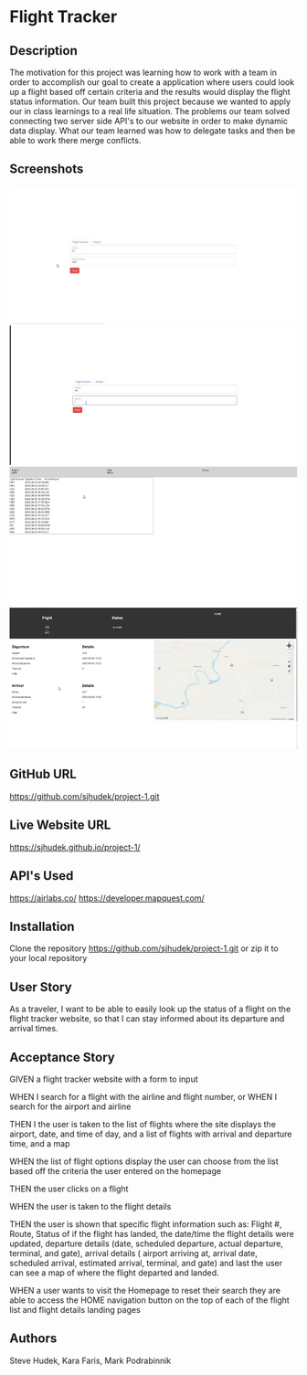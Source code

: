 # Flight Tracker 

## Description 
The motivation for this project was learning how to work with a team in order to accomplish our goal to create a application where users could look up a flight based off certain criteria and the results would display the flight status information. Our team built this project because we wanted to apply our in class learnings to a real life situation. The problems our team solved connecting two server side API's to our website in order to make dynamic data display. What our team learned was how to delegate tasks and then be able to work there merge conflicts.

## Screenshots
![flight-tracker-home-page-with-form-input-part1](assets/images/homepage-part1.jpg)
![flight-tracker-home-page-with-form-input-part2](assets/images/homepage-part2.jpg)
![flight-tracker-flight-results-list](assets/images/flight-list-results.jpg)
![flight-tracker-flight-details](assets/images/details-landingpage.jpg)

## GitHub URL
https://github.com/sjhudek/project-1.git

## Live Website URL
https://sjhudek.github.io/project-1/

## API's Used
https://airlabs.co/
https://developer.mapquest.com/


## Installation 
Clone the repository https://github.com/sjhudek/project-1.git or zip it to your local repository 

## User Story
As a traveler, I want to be able to easily look up the status of a flight on the flight tracker website, so that I can stay informed about its departure and arrival times.

## Acceptance Story
GIVEN a flight tracker website with a form to input

WHEN I search for a flight with the airline and flight number, or WHEN I search for the airport and airline

THEN I the user is taken to the list of flights where the site displays the airport, date, and time of day, and a list of flights with arrival and departure time, and a map

WHEN the list of flight options display the user can choose from the list based off the criteria the user entered on the homepage 

THEN the user clicks on a flight

WHEN the user is taken to the flight details

THEN the user is shown that specific flight information such as: Flight #, Route, Status of if the flight has landed, the date/time the flight details were updated, departure details (date, scheduled departure, actual departure, terminal, and gate), arrival details ( airport arriving at, arrival date, scheduled arrival, estimated arrival, terminal, and gate) and last the user can see a map of where the flight departed and landed.

WHEN a user wants to visit the Homepage to reset their search they are able to access the HOME navigation button on the top of each of the flight list and flight details landing pages



## Authors
Steve Hudek,
Kara Faris,
Mark Podrabinnik

